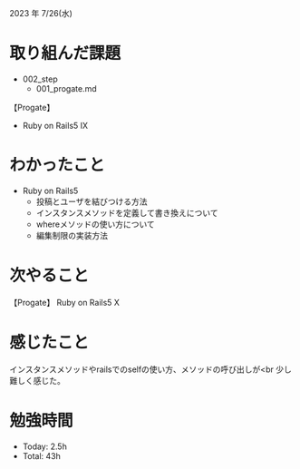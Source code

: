 2023 年 7/26(水)

# 取り組んだ課題
- 002_step
  - 001_progate.md

【Progate】
- Ruby on Rails5 IX

# わかったこと
- Ruby on Rails5
  - 投稿とユーザを結びつける方法
  - インスタンスメソッドを定義して書き換えについて
  - whereメソッドの使い方について
  - 編集制限の実装方法
# 次やること
【Progate】
Ruby on Rails5 X
# 感じたこと
インスタンスメソッドやrailsでのselfの使い方、メソッドの呼び出しが<br 
少し難しく感じた。
# 勉強時間
- Today: 2.5h
- Total: 43h
